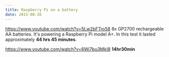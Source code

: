 ```yaml
---
title: Raspberry Pi on a battery
date: 2015-08-26
---
```


https://www.youtube.com/watch?v=5Lw2bFTro58
8x GP2700 rechargeable AA batteries. It's powering a Raspberry Pi model A+. In this test it lasted approximately **44 hrs 45 minutes**.


https://www.youtube.com/watch?v=6Wj7bu3MkI8
**14hr30min**
